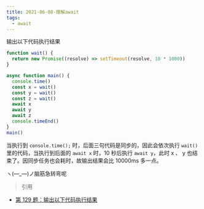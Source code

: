 ```yaml
---
title: 2021-06-08-理解await
tags:
  - await
---
```


输出以下代码执行结果

<!-- more -->

```javascript
function wait() {
  return new Promise((resolve) => setTimeout(resolve, 10 * 1000))
}

async function main() {
  console.time()
  const x = wait()
  const y = wait()
  const z = wait()
  await x
  await y
  await z
  console.timeEnd()
}
main()
```

当执行到 `console.time();` 时，后面三句代码是同步的，因此会依次执行 `wait()` 里的代码，当执行到后面的 `await x` 时，10 秒后执行 `await y`，此时 x 、 y 也结束了。因同步任务也会耗时，故输出结果会比 10000ms 多一点。

ヽ(—_—)ノ脑筋急转弯呢

> 引用

- [第 129 题：输出以下代码执行结果](https://github.com/Advanced-Frontend/Daily-Interview-Question/issues/251)
